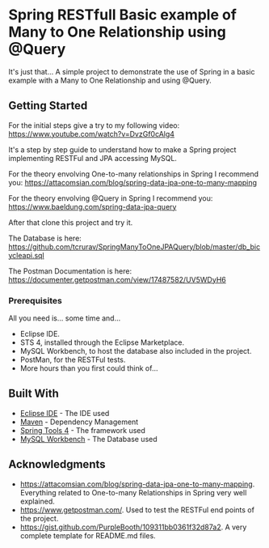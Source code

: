 # Spring RESTfull Basic example of Many to One Relationship using @Query

It's just that... A simple project to demonstrate the use of Spring in a basic example with a Many to One Relationship and using @Query.

## Getting Started

For the initial steps give a try to my following video:
https://www.youtube.com/watch?v=DvzGf0cAlg4

It's a step by step guide to understand how to make a Spring project implementing RESTFul and JPA accessing MySQL.

For the theory envolving One-to-many relationships in Spring I recommend you:
https://attacomsian.com/blog/spring-data-jpa-one-to-many-mapping

For the theory envolving @Query in Spring I recommend you:
https://www.baeldung.com/spring-data-jpa-query

After that clone this project and try it.

The Database is here:
https://github.com/tcrurav/SpringManyToOneJPAQuery/blob/master/db_bicycleapi.sql

The Postman Documentation is here:
https://documenter.getpostman.com/view/17487582/UV5WDyH6

### Prerequisites

All you need is... some time and...
* Eclipse IDE.
* STS 4, installed through the Eclipse Marketplace.
* MySQL Workbench, to host the database also included in the project.
* PostMan, for the RESTFul tests.
* More hours than you first could think of...

## Built With

* [Eclipse IDE](https://www.eclipse.org/ide/) - The IDE used
* [Maven](https://maven.apache.org/) - Dependency Management
* [Spring Tools 4](https://spring.io/tools) - The framework used
* [MySQL Workbench](https://www.mysql.com/products/workbench/) - The Database used

## Acknowledgments

* https://attacomsian.com/blog/spring-data-jpa-one-to-many-mapping. Everything related to One-to-many Relationships in Spring very well explained.
* https://www.getpostman.com/. Used to test the RESTFul end points of the project.
* https://gist.github.com/PurpleBooth/109311bb0361f32d87a2. A very complete template for README.md files.
